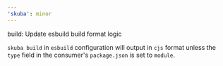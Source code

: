 ```yaml
---
'skuba': minor
---
```


build: Update esbuild build format logic

`skuba build` in `esbuild` configuration will output in `cjs` format unless the `type` field in the consumer's `package.json` is set to `module`.
